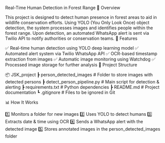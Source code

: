 Real-Time Human Detection in Forest Range
📌 Overview

This project is designed to detect human presence in forest areas to aid in wildlife conservation efforts. Using YOLO (You Only Look Once) object detection, the system processes images and identifies people within the forest range. Upon detection, an automated WhatsApp alert is sent via Twilio API to notify authorities or conservation teams.
🚀 Features

✅ Real-time human detection using YOLO deep learning model
✅ Automated alert system via Twilio WhatsApp API
✅ OCR-based timestamp extraction from images
✅ Automatic image monitoring using Watchdog
✅ Processed image storage for further analysis
📂 Project Structure

📦 JSK_project
 ┣  person_detected_images   # Folder to store images with detected persons
 ┣  detect_person_pipeline.py  # Main script for detection & alerting
 ┣  requirements.txt  # Python dependencies
 ┣  README.md  # Project documentation
 ┗ .gitignore  # Files to be ignored in Git

 📊 How It Works

1️⃣ Monitors a folder for new images
2️⃣ Uses YOLO to detect humans
3️⃣ Extracts date & time using OCR
4️⃣ Sends a WhatsApp alert with the detected image
5️⃣ Stores annotated images in the person_detected_images folder

